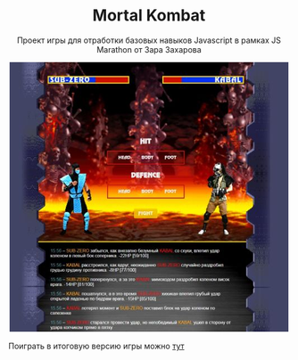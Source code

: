 <h1 align="center">Mortal Kombat</h1>
<p align="center">
Проект игры для отработки базовых навыков Javascript в рамках JS Marathon от Зара Захарова
</p>

<p align="center">
  <img src="https://raw.githubusercontent.com/Woodman5/MortalKombat/master/assets/mk-screenshot.jpg">
</p>


Поиграть в итоговую версию игры можно [тут](https://pensive-hamilton-5ad58a.netlify.app/)
